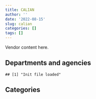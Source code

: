 ```yaml
---
title: CALIAN
author: ''
date: '2022-08-15'
slug: calian
categories: []
tags: []
---
```


<script src="/rmarkdown-libs/htmlwidgets/htmlwidgets.js"></script>
<link href="/rmarkdown-libs/datatables-css/datatables-crosstalk.css" rel="stylesheet" />
<script src="/rmarkdown-libs/datatables-binding/datatables.js"></script>
<script src="/rmarkdown-libs/jquery/jquery-3.6.0.min.js"></script>
<link href="/rmarkdown-libs/dt-core-bootstrap/css/dataTables.bootstrap.min.css" rel="stylesheet" />
<link href="/rmarkdown-libs/dt-core-bootstrap/css/dataTables.bootstrap.extra.css" rel="stylesheet" />
<script src="/rmarkdown-libs/dt-core-bootstrap/js/jquery.dataTables.min.js"></script>
<script src="/rmarkdown-libs/dt-core-bootstrap/js/dataTables.bootstrap.min.js"></script>
<link href="/rmarkdown-libs/crosstalk/css/crosstalk.min.css" rel="stylesheet" />
<script src="/rmarkdown-libs/crosstalk/js/crosstalk.min.js"></script>
<script src="/rmarkdown-libs/htmlwidgets/htmlwidgets.js"></script>
<link href="/rmarkdown-libs/datatables-css/datatables-crosstalk.css" rel="stylesheet" />
<script src="/rmarkdown-libs/datatables-binding/datatables.js"></script>
<script src="/rmarkdown-libs/jquery/jquery-3.6.0.min.js"></script>
<link href="/rmarkdown-libs/dt-core-bootstrap/css/dataTables.bootstrap.min.css" rel="stylesheet" />
<link href="/rmarkdown-libs/dt-core-bootstrap/css/dataTables.bootstrap.extra.css" rel="stylesheet" />
<script src="/rmarkdown-libs/dt-core-bootstrap/js/jquery.dataTables.min.js"></script>
<script src="/rmarkdown-libs/dt-core-bootstrap/js/dataTables.bootstrap.min.js"></script>
<link href="/rmarkdown-libs/crosstalk/css/crosstalk.min.css" rel="stylesheet" />
<script src="/rmarkdown-libs/crosstalk/js/crosstalk.min.js"></script>

Vendor content here.

## Departments and agencies

    ## [1] "Init file loaded"

<div id="htmlwidget-1" style="width:100%;height:auto;" class="datatables html-widget"></div>
<script type="application/json" data-for="htmlwidget-1">{"x":{"style":"bootstrap","filter":"none","vertical":false,"data":[["<a href=\"/departments/aafc-aac/\">Agriculture and Agri-Food Canada | Agriculture et Agroalimentaire Canada<\/a>","<a href=\"/departments/aandc-aadnc/\">Crown-Indigenous Relations and Northern Affairs Canada | Relations Couronne-Autochtones et Affaires du Nord Canada<\/a>","<a href=\"/departments/atssc-scdata/\">Administrative Tribunals Support Service of Canada | Service canadien d'appui aux tribunaux administratifs<\/a>","<a href=\"/departments/cas-satj/\">Courts Administration Service | Service administratif des tribunaux judiciaires<\/a>","<a href=\"/departments/cbsa-asfc/\">Canada Border Services Agency | Agence des services frontaliers du Canada<\/a>","<a href=\"/departments/cgc-ccg/\">Canadian Grain Commission | Commission canadienne des grains<\/a>","<a href=\"/departments/cic/\">Immigration, Refugees and Citizenship Canada | Immigration, Réfugiés et Citoyenneté Canada<\/a>","<a href=\"/departments/cnsc-ccsn/\">Canadian Nuclear Safety Commission | Commission canadienne de sûreté nucléaire<\/a>","<a href=\"/departments/cra-arc/\">Canada Revenue Agency | Agence du revenu du Canada<\/a>","<a href=\"/departments/csa-asc/\">Canadian Space Agency | Agence spatiale canadienne<\/a>","<a href=\"/departments/csc-scc/\">Correctional Service of Canada | Service correctionnel du Canada<\/a>","<a href=\"/departments/csps-efpc/\">Canada School of Public Service | École de la fonction publique du Canada<\/a>","<a href=\"/departments/dfatd-maecd/\">Global Affairs Canada | Affaires mondiales Canada<\/a>","<a href=\"/departments/dfo-mpo/\">Fisheries and Oceans Canada | Pêches et Océans Canada<\/a>","<a href=\"/departments/dnd-mdn/\">National Defence | Défense nationale<\/a>","<a href=\"/departments/ec/\">Environment and Climate Change Canada | Environnement et Changement climatique Canada<\/a>","<a href=\"/departments/elections/\">Elections Canada | Élections Canada<\/a>","<a href=\"/departments/esdc-edsc/\">Employment and Social Development Canada | Emploi et Développement social Canada<\/a>","<a href=\"/departments/fin/\">Department of Finance Canada | Ministère des Finances Canada<\/a>","<a href=\"/departments/hc-sc/\">Health Canada | Santé Canada<\/a>","<a href=\"/departments/iaac-aeic/\">Impact Assessment Agency of Canada | Agence d'évaluation d'impact du Canada<\/a>","<a href=\"/departments/ic/\">Innovation, Science and Economic Development Canada | Innovation, Sciences et Développement économique Canada<\/a>","<a href=\"/departments/isc-sac/\">Indigenous Services Canada | Services aux Autochtones Canada<\/a>","<a href=\"/departments/jus/\">Department of Justice Canada | Ministère de la Justice Canada<\/a>","<a href=\"/departments/nrc-cnrc/\">National Research Council Canada | Conseil national de recherches Canada<\/a>","<a href=\"/departments/nrcan-rncan/\">Natural Resources Canada | Ressources naturelles Canada<\/a>","<a href=\"/departments/oag-bvg/\">Office of the Auditor General of Canada | Bureau du vérificateur général du Canada<\/a>","<a href=\"/departments/ocsec-bccst/\">Office of the Intelligence Commissioner | Bureau du commissaire au renseignement<\/a>","<a href=\"/departments/osfi-bsif/\">Office of the Superintendent of Financial Institutions Canada | Bureau du surintendant des institutions financières Canada<\/a>","<a href=\"/departments/osgg-bsgg/\">Office of the Secretary to the Governor General | Bureau du secrétaire du gouverneur général<\/a>","<a href=\"/departments/pc/\">Parks Canada | Parcs Canada<\/a>","<a href=\"/departments/pch/\">Canadian Heritage | Patrimoine canadien<\/a>","<a href=\"/departments/phac-aspc/\">Public Health Agency of Canada | Agence de la santé publique du Canada<\/a>","<a href=\"/departments/ps-sp/\">Public Safety Canada | Sécurité publique Canada<\/a>","<a href=\"/departments/pwgsc-tpsgc/\">Public Services and Procurement Canada | Services publics et Approvisionnement Canada<\/a>","<a href=\"/departments/rcmp-grc/\">Royal Canadian Mounted Police | Gendarmerie royale du Canada<\/a>","<a href=\"/departments/ssc-spc/\">Shared Services Canada | Services partagés Canada<\/a>","<a href=\"/departments/tc/\">Transport Canada | Transports Canada<\/a>","<a href=\"/departments/vac-acc/\">Veterans Affairs Canada | Anciens Combattants Canada<\/a>","<a href=\"/departments/wage/\">Department for Women and Gender Equality | Ministère des Femmes et de l’Égalité des genres<\/a>"],["$    274,116.30","$    870,571.21",null,null,"$  1,981,917.33",null,"$  1,282,511.20",null,null,"$    323,145.85","$  1,376,700.66",null,"$    278,796.06","$  1,685,100.75","$145,799,370.07",null,"$    102,097.80","$  1,066,372.00","$     38,271.31","$  1,480,656.71",null,null,"$    183,302.00",null,"$    157,082.86","$    982,029.50",null,null,null,"$     27,237.42",null,"$     94,824.53",null,"$     71,013.05",null,"$     70,668.67","$    552,232.59","$    622,899.75","$  3,874,056.19",null],["$    311,689.88","$    678,420.99","$     24,717.97","$        296.31","$  4,263,181.52",null,"$  1,469,608.02","$    192,806.23","$  3,548,694.54","$    643,683.92","$  2,273,048.77",null,"$    213,344.67","$    321,145.68","$256,054,892.22","$     24,928.21","$    154,062.56","$  1,207,867.67","$      8,674.34","$  1,017,574.13",null,"$     87,534.92","$    209,638.54",null,"$    276,753.61","$    842,238.64",null,null,"$      9,339.76",null,null,"$    433,715.76",null,null,null,"$    784,636.15","$  8,877,613.69","$    673,692.49","$  7,684,948.42",null],["$    312,543.82",null,"$     97,577.34","$    427,382.11","$  5,825,908.92","$     23,460.68","$    480,582.93","$    248,159.38","$  5,191,429.42","$    775,802.50","$  2,689,945.97","$     22,706.71","$     24,962.21","$    294,877.50","$263,483,342.75","$     24,285.92","$    259,847.44","$    823,908.19",null,"$    142,286.30",null,"$  1,340,399.81","$    531,554.86","$     23,504.00","$    134,922.76","$    910,168.79",null,null,"$    282,900.94",null,"$    259,412.34","$    193,043.81",null,null,null,"$  2,223,049.90","$ 11,971,113.44","$    208,202.11","$  7,739,640.58",null],[null,null,"$    106,701.97","$    261,540.69","$  6,594,629.24","$      1,072.49",null,"$    231,431.33","$  6,342,198.43","$    248,458.82","$  4,115,276.84","$     36,821.69","$     38,229.54","$    591,476.18","$245,146,360.08",null,null,"$    770,045.90",null,"$     33,569.48","$     70,818.23","$  1,413,476.64","$    515,885.43","$     60,846.55","$     55,798.88","$    405,582.92","$        754.29","$     24,814.80","$    157,256.71",null,null,"$    188,917.92","$    674,975.00",null,"$     85,513.51","$  3,638,712.83","$ 11,772,521.29","$     99,463.89","$  7,684,948.42","$     89,244.60"]],"container":"<table class=\"table table-striped table-hover row-border order-column display\">\n  <thead>\n    <tr>\n      <th>Department<\/th>\n      <th>2017-2018<\/th>\n      <th>2018-2019<\/th>\n      <th>2019-2020<\/th>\n      <th>2020-2021<\/th>\n    <\/tr>\n  <\/thead>\n<\/table>","options":{"order":[[4,"desc"]],"pageLength":10,"autoWidth":true,"columnDefs":[],"orderClasses":false}},"evals":[],"jsHooks":[]}</script>

## Categories

<div id="htmlwidget-2" style="width:100%;height:auto;" class="datatables html-widget"></div>
<script type="application/json" data-for="htmlwidget-2">{"x":{"style":"bootstrap","filter":"none","vertical":false,"data":[["<a href=\"/categories/1_facilities_and_construction/\">1_facilities_and_construction<\/a>","<a href=\"/categories/11_defence/\">11_defence<\/a>","<a href=\"/categories/2_professional_services/\">2_professional_services<\/a>","<a href=\"/categories/3_information_technology/\">3_information_technology<\/a>","<a href=\"/categories/4_medical/\">4_medical<\/a>","<a href=\"/categories/6_industrial_products_and_services/\">6_industrial_products_and_services<\/a>","<a href=\"/categories/9_human_capital/\">9_human_capital<\/a>"],["$  1,812,707.45","$  2,987,451.26","$ 25,960,233.14","$  6,888,855.02","$124,714,540.27",null,"$    831,186.68"],["$  9,667,876.77","$  2,837,371.42","$ 23,880,770.64","$ 18,627,118.10","$236,247,394.78",null,"$  1,028,217.89"],["$  9,918,374.28","$    939,705.82","$ 33,175,279.12","$ 22,643,333.01","$238,839,779.02","$     79,994.52","$  1,370,457.68"],["$  5,951,419.55","$    386,852.55","$ 21,191,765.89","$ 22,064,969.52","$240,769,278.13","$    272,878.51","$    820,180.45"]],"container":"<table class=\"table table-striped table-hover row-border order-column display\">\n  <thead>\n    <tr>\n      <th>Category<\/th>\n      <th>2017-2018<\/th>\n      <th>2018-2019<\/th>\n      <th>2019-2020<\/th>\n      <th>2020-2021<\/th>\n    <\/tr>\n  <\/thead>\n<\/table>","options":{"order":[[4,"desc"]],"pageLength":20,"autoWidth":true,"columnDefs":[],"orderClasses":false,"lengthMenu":[10,20,25,50,100]}},"evals":[],"jsHooks":[]}</script>
